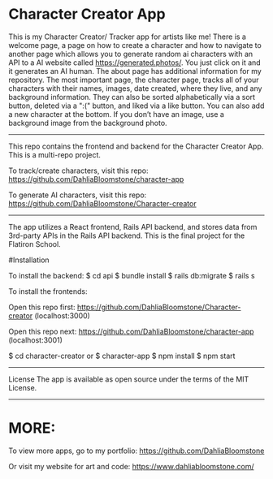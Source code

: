 # Character Creator App

This is my Character Creator/ Tracker app for artists like me!
There is a welcome page, a page on how to create a character and how to navigate to another page which allows you to generate random ai 
characters with an API to a AI website called https://generated.photos/. 
You just click on it and it generates an AI human. 
The about page has additional information for my repository.
The most important page, the character page, tracks all of your characters with their
names, images, date created, where they live, and any background information.
They can also be sorted alphabetically via a sort button, deleted via a ":(" button, and liked via a like button.
You can also add a new character at the bottom. 
If you don’t have an image, use a background image from the background photo.


----------------------------------------------------------------------------------------------------------------------------

This repo contains the frontend and backend for the Character Creator App. This is a multi-repo project.

To track/create characters, visit this repo: https://github.com/DahliaBloomstone/character-app

To generate AI characters, visit this repo: https://github.com/DahliaBloomstone/Character-creator


----------------------------------------------------------------------------------------------------------------------------


The app utilizes a React frontend, Rails API backend, and stores data from 3rd-party APIs in the Rails API backend. This is the final project for the Flatiron School.

#Installation

To install the backend: $ cd api $ bundle install $ rails db:migrate $ rails s 

To install the frontends: 

Open this repo first: https://github.com/DahliaBloomstone/Character-creator (localhost:3000)

Open this repo next: https://github.com/DahliaBloomstone/character-app (localhost:3001)

$ cd character-creator or $ character-app $ npm install $ npm start 

----------------------------------------------------------------------------------------------------------------------------
License
The app is available as open source under the terms of the MIT License.

----------------------------------------------------------------------------------------------------------------------------

# MORE: 

To view more apps, go to my portfolio: https://github.com/DahliaBloomstone

Or visit my website for art and code: https://www.dahliabloomstone.com/





